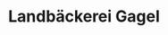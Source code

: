 ---
title: "Landbäckerei Gagel"
url: /sonneberg/landbaeckerei-gagel-robert-hartwig-strasse/
shop: Bäckerei
---